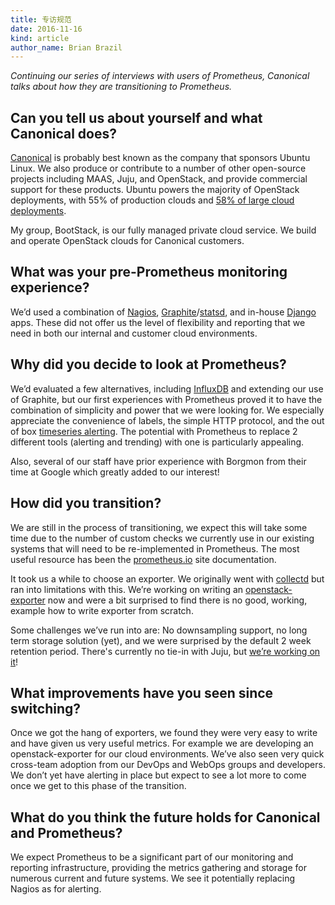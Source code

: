 ```yaml
---
title: 专访规范
date: 2016-11-16
kind: article
author_name: Brian Brazil
---
```


_Continuing our series of interviews with users of Prometheus, Canonical talks
about how they are transitioning to Prometheus._

## Can you tell us about yourself and what Canonical does?

[Canonical](http://www.canonical.com/) is probably best known as the company
that sponsors Ubuntu Linux. We also produce or contribute to a number of other
open-source projects including MAAS, Juju, and OpenStack, and provide
commercial support for these products. Ubuntu powers the majority of OpenStack
deployments, with 55% of production clouds and [58% of large cloud
deployments](https://www.openstack.org/assets/survey/April-2016-User-Survey-Report.pdf#page=47).

My group, BootStack, is our fully managed private cloud service. We build and
operate OpenStack clouds for Canonical customers.

## What was your pre-Prometheus monitoring experience?

We’d used a combination of [Nagios](https://www.nagios.org/),
[Graphite](https://graphite.readthedocs.io/en/latest/)/[statsd](https://github.com/etsy/statsd),
and in-house [Django](https://www.djangoproject.com/) apps. These did not offer
us the level of flexibility and reporting that we need in both our internal and
customer cloud environments.

## Why did you decide to look at Prometheus?

We’d evaluated a few alternatives, including
[InfluxDB](https://github.com/influxdata/influxdb) and extending our use of
Graphite, but our first experiences with Prometheus proved it to have the
combination of simplicity and power that we were looking for. We especially
appreciate the convenience of labels, the simple HTTP protocol, and the out of
box [timeseries alerting](https://prometheus.io/docs/prometheus/latest/configuration/alerting_rules/). The
potential with Prometheus to replace 2 different tools (alerting and trending)
with one is particularly appealing.

Also, several of our staff have prior experience with Borgmon from their time
at Google which greatly added to our interest!

## How did you transition?

We are still in the process of transitioning, we expect this will take some
time due to the number of custom checks we currently use in our existing
systems that will need to be re-implemented in Prometheus. The most useful
resource has been the [prometheus.io](https://prometheus.io/) site documentation.

It took us a while to choose an exporter. We originally went with
[collectd](https://collectd.org/) but ran into limitations with this. We’re
working on writing an
[openstack-exporter](https://github.com/CanonicalLtd/prometheus-openstack-exporter)
now and were a bit surprised to find there is no good, working, example how to
write exporter from scratch.

Some challenges we’ve run into are: No downsampling support, no long term
storage solution (yet), and we were surprised by the default 2 week retention
period. There's currently no tie-in with Juju, but [we’re working on it](https://launchpad.net/prometheus-registration)!

## What improvements have you seen since switching?

Once we got the hang of exporters, we found they were very easy to write and
have given us very useful metrics. For example we are developing an
openstack-exporter for our cloud environments. We’ve also seen very quick
cross-team adoption from our DevOps and WebOps groups and developers. We don’t
yet have alerting in place but expect to see a lot more to come once we get to
this phase of the transition.

## What do you think the future holds for Canonical and Prometheus?

We expect Prometheus to be a significant part of our monitoring and reporting
infrastructure, providing the metrics gathering and storage for numerous
current and future systems. We see it potentially replacing Nagios as for
alerting.

